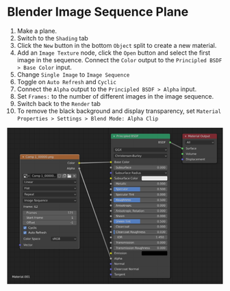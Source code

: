 # Blender Image Sequence Plane

1. Make a plane.
2. Switch to the `Shading` tab
3. Click the `New` button in the bottom `Object` split to create a new material.
4. Add an `Image Texture` node, click the `Open` button and select the first image in the sequence. Connect the `Color` output to the `Principled BSDF > Base Color` input.
5. Change `Single Image` to `Image Sequence`
6. Toggle on `Auto Refresh` and `Cyclic`
7. Connect the `Alpha` output to the `Principled BSDF > Alpha` input.
8. Set `Frames:` to the number of different images in the image sequence.
9. Switch back to the `Render` tab
10. To remove the black background and display transparency, set `Material Properties > Settings > Blend Mode: Alpha Clip`

![Image Sequence](assets/blender-image-sequence-nodes.png)